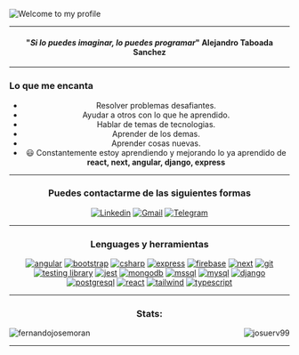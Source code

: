 ![Welcome to my profile](https://github.com/fernandojosemoran/fernandojosemoran/blob/main/banner-github.png?raw=true)
  
<hr>
<!-- MAIN PHRASE SECTION -->
<span align="center">
  <span>
    <h4 align="center">"<em>Si lo puedes imaginar, lo puedes programar</em>"
      <span align="center">Alejandro Taboada Sanchez</span>
    </h4>
</span>

<!-- ABOUT YOU -->
<hr>
<h3 align="start">Lo que me encanta</h3>
  <ul>
    <li>Resolver problemas desafiantes.</li>
    <li>Ayudar a otros con lo que he aprendido.</li>
    <li>Hablar de temas de tecnologias.</li>
    <li>Aprender de los demas.</li>
    <li>Aprender cosas nuevas.</li>
    <li>😃 Constantemente estoy aprendiendo y mejorando lo ya aprendido de <strong>react, next, angular, django, express</strong></li>
  </ul>

<!-- CONNECTION -->
<hr>      
<h3>Puedes contactarme de las siguientes formas</h3>

  [![Linkedin](https://img.shields.io/badge/LinkedIn-0077B5?style=for-the-badge&logo=linkedin&logoColor=white)](https://www.linkedin.com/in/fernando-moran/)
  [![Gmail](https://img.shields.io/badge/Gmail-D14836?style=for-the-badge&logo=gmail&logoColor=white)](mailto:joykishan120@gmail.com)
  [![Telegram](https://img.shields.io/badge/Telegram-2CA5E0?style=for-the-badge&logo=telegram&logoColor=white)](https://t.me/joykishan_sharma)

<!-- LANGUAGES AND TOOLS -->
<hr>
<h3>Lenguages y herramientas</h3>
<p align="center"> 
<a href="https://angular.io" target="_blank"> <img src="https://img.shields.io/badge/Angular-DD0031?style=for-the-badge&logo=angular&logoColor=white" alt="angular"/></a>
<a href="https://getbootstrap.com" target="_blank"> <img src="https://img.shields.io/badge/Bootstrap-563D7C?style=for-the-badge&logo=bootstrap&logoColor=white" alt="bootstrap" /></a>
<a href="https://www.w3schools.com/cs/" target="_blank"> <img src="https://img.shields.io/badge/C%23-239120?style=for-the-badge&logo=c-sharp&logoColor=white" alt="csharp" /></a>
<a href="https://expressjs.com" target="_blank"> <img src="https://img.shields.io/badge/Express.js-404D59?style=for-the-badge" alt="express" /></a>
<a href="https://firebase.google.com/" target="_blank"> <img src="https://img.shields.io/badge/Firebase-039BE5?style=for-the-badge&logo=Firebase&logoColor=white" alt="firebase" /></a>
<a href="https://nextjs.org/" target="_blank"> <img src="https://img.shields.io/badge/Next.js-000?logo=nextdotjs&logoColor=fff&style=for-the-badge" alt="next" /></a>
<a href="https://git-scm.com/" target="_blank"> <img src="https://img.shields.io/badge/GIT-E44C30?style=for-the-badge&logo=git&logoColor=white" alt="git" /></a>
<a href="https://testing-library.com/" target="_blank"> <img src="https://img.shields.io/badge/testing%20library-323330?style=for-the-badge&logo=testing-library&logoColor=red" alt="testing library" /></a>
<a href="https://jestjs.io" target="_blank"> <img src="https://img.shields.io/badge/Jest-323330?style=for-the-badge&logo=Jest&logoColor=white" alt="jest" /></a>
<a href="https://www.mongodb.com/" target="_blank"> <img src="https://img.shields.io/badge/MongoDB-4EA94B?style=for-the-badge&logo=mongodb&logoColor=white" alt="mongodb" /></a>
<a href="https://www.microsoft.com/en-us/sql-server" target="_blank"> <img src="https://img.shields.io/badge/Microsoft%20SQL%20Server-CC2927?style=for-the-badge&logo=microsoft%20sql%20server&logoColor=white" alt="mssql" /></a>
<a href="https://www.mysql.com/" target="_blank"> <img src="https://img.shields.io/badge/MySQL-005C84?style=for-the-badge&logo=mysql&logoColor=white" alt="mysql" /></a>
<a href="https://www.djangoproject.com/" target="_blank"> <img src="https://img.shields.io/badge/Django-092E20?style=for-the-badge&logo=django&logoColor=white" alt="django" /></a>
<a href="https://www.postgresql.org" target="_blank"> <img src="https://img.shields.io/badge/PostgreSQL-316192?style=for-the-badge&logo=postgresql&logoColor=white" alt="postgresql" /></a>
<a href="https://reactjs.org/" target="_blank"> <img src="https://img.shields.io/badge/React-20232A?style=for-the-badge&logo=react&logoColor=61DAFB" alt="react"/></a>
<a href="https://tailwindcss.com/" target="_blank"> <img src="https://img.shields.io/badge/Tailwind_CSS-38B2AC?style=for-the-badge&logo=tailwind-css&logoColor=white" alt="tailwind" /></a>
<a href="https://www.typescriptlang.org/" target="_blank"> <img src="https://img.shields.io/badge/TypeScript-007ACC?style=for-the-badge&logo=typescript&logoColor=white" alt="typescript"/></a>
</p>  
   
<!-- GITHUB STATS -->
<hr>
<div style="display: block;">
<p>
  <h3 align="center">Stats:</h3>
<p>
    <a align="left">
      <p><img align="left" 
  src="https://github-readme-stats.vercel.app/api/top-langs?username=fernandojosemoran&show_icons=true&theme=dark&locale=es&hide=jupyter%20notebook,lex,&langs_count=8" alt="fernandojosemoran" /></p></a>
    <a align="right"><p>&nbsp;<img align="right" src="https://github-readme-stats.vercel.app/api?username=josuerv99&show_icons=true&theme=dark&locale=en" alt="josuerv99" /></p></a>  
  </p>
</p>
</div>
<hr>
<br>
<br>
<br>
<br>
<br>
<br>
<br>
<br>
<br>
<br>
<br>
